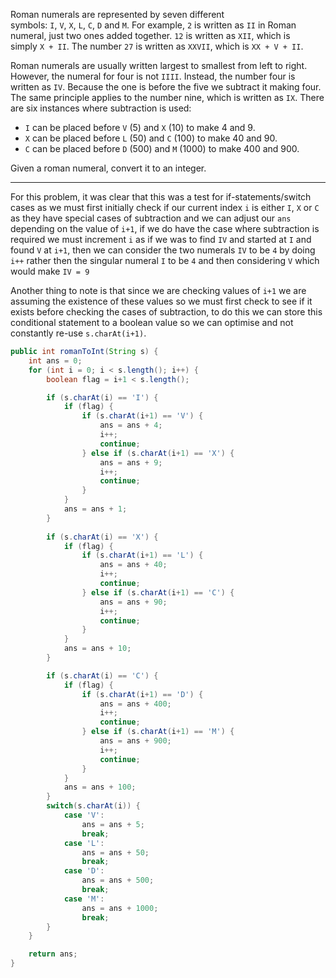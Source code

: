 Roman numerals are represented by seven different symbols: `I`, `V`, `X`, `L`, `C`, `D` and `M`.
For example, `2` is written as `II` in Roman numeral, just two ones added together. `12` is written as `XII`, which is simply `X + II`. The number `27` is written as `XXVII`, which is `XX + V + II`.

Roman numerals are usually written largest to smallest from left to right. However, the numeral for four is not `IIII`. Instead, the number four is written as `IV`. Because the one is before the five we subtract it making four. The same principle applies to the number nine, which is written as `IX`. There are six instances where subtraction is used:

- `I` can be placed before `V` (5) and `X` (10) to make 4 and 9. 
- `X` can be placed before `L` (50) and `C` (100) to make 40 and 90. 
- `C` can be placed before `D` (500) and `M` (1000) to make 400 and 900.

Given a roman numeral, convert it to an integer.
***
For this problem, it was clear that this was a test for if-statements/switch cases as we must first initially check if our current index `i` is either `I`, `X` or `C` as they have special cases of subtraction and we can adjust our `ans` depending on the value of `i+1`, if we do have the case where subtraction is required we must increment `i` as if we was to find `IV` and started at `I` and found `V` at `i+1`, then we can consider the two numerals `IV` to be `4` by doing `i++` rather then the singular numeral `I` to be `4` and then considering `V` which would make `IV = 9`

Another thing to note is that since we are checking values of `i+1` we are assuming the existence of these values so we must first check to see if it exists before checking the cases of subtraction, to do this we can store this conditional statement to a boolean value so we can optimise and not constantly re-use `s.charAt(i+1)`.

```java
public int romanToInt(String s) {
	int ans = 0;
	for (int i = 0; i < s.length(); i++) {
		boolean flag = i+1 < s.length();

		if (s.charAt(i) == 'I') {
			if (flag) {
				if (s.charAt(i+1) == 'V') {
					ans = ans + 4;
					i++;
					continue;
				} else if (s.charAt(i+1) == 'X') {
					ans = ans + 9;
					i++;
					continue;
				}
			}
			ans = ans + 1;
		}
	
		if (s.charAt(i) == 'X') {
			if (flag) {
				if (s.charAt(i+1) == 'L') {
					ans = ans + 40;
					i++;
					continue;
				} else if (s.charAt(i+1) == 'C') {
					ans = ans + 90;
					i++;
					continue;
				}
			}
			ans = ans + 10;
		}

		if (s.charAt(i) == 'C') {
			if (flag) {
				if (s.charAt(i+1) == 'D') {
					ans = ans + 400;
					i++;
					continue;
				} else if (s.charAt(i+1) == 'M') {
					ans = ans + 900;
					i++;
					continue;
				}
			}
			ans = ans + 100;
		}
		switch(s.charAt(i)) {
			case 'V':
				ans = ans + 5;
				break;
			case 'L':
				ans = ans + 50;
				break;
			case 'D':
				ans = ans + 500;
				break;
			case 'M':
				ans = ans + 1000;
				break;	
		}
	}

	return ans;
}
```


